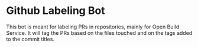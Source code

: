 # Github Labeling Bot

This bot is meant for labeling PRs in repositories, mainly for Open Build Service. It will tag the PRs based on the files touched and on the tags added
to the commit titles.
